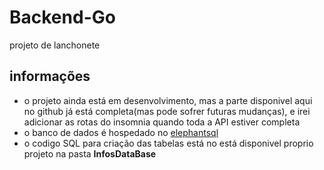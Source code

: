 # Backend-Go
projeto de lanchonete

## informações
- o projeto ainda está em desenvolvimento, mas a parte disponivel aqui no github já está completa(mas pode sofrer futuras mudanças),
e irei adicionar as rotas do insomnia quando toda a API estiver completa
- o banco de dados é hospedado no [elephantsql](https://www.elephantsql.com/)
- o codigo SQL para criação das tabelas está no está disponivel proprio projeto na pasta __InfosDataBase__
